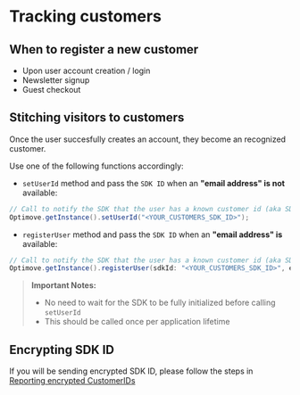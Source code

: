 # Tracking customers

## When to register a new customer
- Upon user account creation / login
- Newsletter signup
- Guest checkout

## Stitching visitors to customers
Once the user succesfully creates an account, they become an recognized customer. 

Use one of the following functions accordingly:

- `setUserId` method and pass the `SDK ID` when an **"email address" is not** available:
```java
// Call to notify the SDK that the user has a known customer id (aka SDK ID)
Optimove.getInstance().setUserId("<YOUR_CUSTOMERS_SDK_ID>");
```

- `registerUser` method and pass the `SDK ID` when an **"email address" is** available:
```java
// Call to notify the SDK that the user has a known customer id (aka SDK ID)
Optimove.getInstance().registerUser(sdkId: "<YOUR_CUSTOMERS_SDK_ID>", email: "<YOUR_CUSTOMERS_EMAIL_ADDRESS>");
```

> **Important Notes:**
> - No need to wait for the SDK to be fully initialized before calling `setUserId` 
> - This should be called once per application lifetime

## Encrypting SDK ID
If you will be sending encrypted SDK ID, please follow the steps in [Reporting encrypted CustomerIDs](https://github.com/optimove-tech/Reporting-Encrypted-CustomerID)
